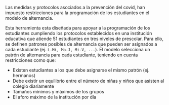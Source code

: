 Las medidas y protocolos asociados a la prevenci&oacute;n del covid, han impuesto restricciones para la programaci&oacute;n 
de los estudiantes en el modelo de alternancia. 

Esta herramienta esta dise&ntilde;ada para apoyar a la programaci&oacute;n de los estudiantes cumpliendo los 
protocolos establecidos en una instituci&oacute;n educativa que atiende 51 estudiantes en tres niveles de prescolar. Para ello, se definen patrones posibles de alternancia que pueden ser asignados a cada 
estudiante (ej. `L-Mi, Ma-J, Mi-V, ...`). El modelo selecciona un patr&oacute;n de alternancia para cada estudiante, 
teniendo en cuenta restricciones como que:
* Existen estudiantes a los que debe asignarse el mismo patr&oacute;n (ej. hermanos)
* Debe existir un equilibrio entre el n&uacute;mero de ni&ntilde;as y ni&ntilde;os que asisten al colegio diariamente
* Tama&ntilde;os m&iacute;nimos y m&aacute;ximos de los grupos
* El aforo m&aacute;ximo de la instituci&oacute;n por d&iacute;a